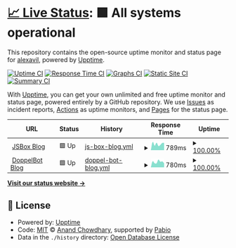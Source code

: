 # [📈 Live Status](https://status.jsbox.xyz): <!--live status--> **🟩 All systems operational**

This repository contains the open-source uptime monitor and status page for [alexavil](https://status.jsbox.xyz), powered by [Upptime](https://github.com/upptime/upptime).

[![Uptime CI](https://github.com/alexavil/status/workflows/Uptime%20CI/badge.svg)](https://github.com/alexavil/status/actions?query=workflow%3A%22Uptime+CI%22)
[![Response Time CI](https://github.com/alexavil/status/workflows/Response%20Time%20CI/badge.svg)](https://github.com/alexavil/status/actions?query=workflow%3A%22Response+Time+CI%22)
[![Graphs CI](https://github.com/alexavil/status/workflows/Graphs%20CI/badge.svg)](https://github.com/alexavil/status/actions?query=workflow%3A%22Graphs+CI%22)
[![Static Site CI](https://github.com/alexavil/status/workflows/Static%20Site%20CI/badge.svg)](https://github.com/alexavil/status/actions?query=workflow%3A%22Static+Site+CI%22)
[![Summary CI](https://github.com/alexavil/status/workflows/Summary%20CI/badge.svg)](https://github.com/alexavil/status/actions?query=workflow%3A%22Summary+CI%22)

With [Upptime](https://upptime.js.org), you can get your own unlimited and free uptime monitor and status page, powered entirely by a GitHub repository. We use [Issues](https://github.com/alexavil/status/issues) as incident reports, [Actions](https://github.com/alexavil/status/actions) as uptime monitors, and [Pages](https://status.jsbox.xyz) for the status page.

<!--start: status pages-->
<!-- This summary is generated by Upptime (https://github.com/upptime/upptime) -->
<!-- Do not edit this manually, your changes will be overwritten -->
<!-- prettier-ignore -->
| URL | Status | History | Response Time | Uptime |
| --- | ------ | ------- | ------------- | ------ |
| <img alt="" src="https://icons.duckduckgo.com/ip3/blog.jsbox.xyz.ico" height="13"> [JSBox Blog](https://blog.jsbox.xyz) | 🟩 Up | [js-box-blog.yml](https://github.com/alexavil/status/commits/HEAD/history/js-box-blog.yml) | <details><summary><img alt="Response time graph" src="./graphs/js-box-blog/response-time-week.png" height="20"> 789ms</summary><br><a href="https://status.jsbox.xyz/history/js-box-blog"><img alt="Response time 1417" src="https://img.shields.io/endpoint?url=https%3A%2F%2Fraw.githubusercontent.com%2Falexavil%2Fstatus%2FHEAD%2Fapi%2Fjs-box-blog%2Fresponse-time.json"></a><br><a href="https://status.jsbox.xyz/history/js-box-blog"><img alt="24-hour response time 778" src="https://img.shields.io/endpoint?url=https%3A%2F%2Fraw.githubusercontent.com%2Falexavil%2Fstatus%2FHEAD%2Fapi%2Fjs-box-blog%2Fresponse-time-day.json"></a><br><a href="https://status.jsbox.xyz/history/js-box-blog"><img alt="7-day response time 789" src="https://img.shields.io/endpoint?url=https%3A%2F%2Fraw.githubusercontent.com%2Falexavil%2Fstatus%2FHEAD%2Fapi%2Fjs-box-blog%2Fresponse-time-week.json"></a><br><a href="https://status.jsbox.xyz/history/js-box-blog"><img alt="30-day response time 1417" src="https://img.shields.io/endpoint?url=https%3A%2F%2Fraw.githubusercontent.com%2Falexavil%2Fstatus%2FHEAD%2Fapi%2Fjs-box-blog%2Fresponse-time-month.json"></a><br><a href="https://status.jsbox.xyz/history/js-box-blog"><img alt="1-year response time 1417" src="https://img.shields.io/endpoint?url=https%3A%2F%2Fraw.githubusercontent.com%2Falexavil%2Fstatus%2FHEAD%2Fapi%2Fjs-box-blog%2Fresponse-time-year.json"></a></details> | <details><summary><a href="https://status.jsbox.xyz/history/js-box-blog">100.00%</a></summary><a href="https://status.jsbox.xyz/history/js-box-blog"><img alt="All-time uptime 100.00%" src="https://img.shields.io/endpoint?url=https%3A%2F%2Fraw.githubusercontent.com%2Falexavil%2Fstatus%2FHEAD%2Fapi%2Fjs-box-blog%2Fuptime.json"></a><br><a href="https://status.jsbox.xyz/history/js-box-blog"><img alt="24-hour uptime 100.00%" src="https://img.shields.io/endpoint?url=https%3A%2F%2Fraw.githubusercontent.com%2Falexavil%2Fstatus%2FHEAD%2Fapi%2Fjs-box-blog%2Fuptime-day.json"></a><br><a href="https://status.jsbox.xyz/history/js-box-blog"><img alt="7-day uptime 100.00%" src="https://img.shields.io/endpoint?url=https%3A%2F%2Fraw.githubusercontent.com%2Falexavil%2Fstatus%2FHEAD%2Fapi%2Fjs-box-blog%2Fuptime-week.json"></a><br><a href="https://status.jsbox.xyz/history/js-box-blog"><img alt="30-day uptime 100.00%" src="https://img.shields.io/endpoint?url=https%3A%2F%2Fraw.githubusercontent.com%2Falexavil%2Fstatus%2FHEAD%2Fapi%2Fjs-box-blog%2Fuptime-month.json"></a><br><a href="https://status.jsbox.xyz/history/js-box-blog"><img alt="1-year uptime 100.00%" src="https://img.shields.io/endpoint?url=https%3A%2F%2Fraw.githubusercontent.com%2Falexavil%2Fstatus%2FHEAD%2Fapi%2Fjs-box-blog%2Fuptime-year.json"></a></details>
| <img alt="" src="https://icons.duckduckgo.com/ip3/doppelbot.jsbox.xyz.ico" height="13"> [DoppelBot Blog](https://doppelbot.jsbox.xyz) | 🟩 Up | [doppel-bot-blog.yml](https://github.com/alexavil/status/commits/HEAD/history/doppel-bot-blog.yml) | <details><summary><img alt="Response time graph" src="./graphs/doppel-bot-blog/response-time-week.png" height="20"> 780ms</summary><br><a href="https://status.jsbox.xyz/history/doppel-bot-blog"><img alt="Response time 935" src="https://img.shields.io/endpoint?url=https%3A%2F%2Fraw.githubusercontent.com%2Falexavil%2Fstatus%2FHEAD%2Fapi%2Fdoppel-bot-blog%2Fresponse-time.json"></a><br><a href="https://status.jsbox.xyz/history/doppel-bot-blog"><img alt="24-hour response time 604" src="https://img.shields.io/endpoint?url=https%3A%2F%2Fraw.githubusercontent.com%2Falexavil%2Fstatus%2FHEAD%2Fapi%2Fdoppel-bot-blog%2Fresponse-time-day.json"></a><br><a href="https://status.jsbox.xyz/history/doppel-bot-blog"><img alt="7-day response time 780" src="https://img.shields.io/endpoint?url=https%3A%2F%2Fraw.githubusercontent.com%2Falexavil%2Fstatus%2FHEAD%2Fapi%2Fdoppel-bot-blog%2Fresponse-time-week.json"></a><br><a href="https://status.jsbox.xyz/history/doppel-bot-blog"><img alt="30-day response time 935" src="https://img.shields.io/endpoint?url=https%3A%2F%2Fraw.githubusercontent.com%2Falexavil%2Fstatus%2FHEAD%2Fapi%2Fdoppel-bot-blog%2Fresponse-time-month.json"></a><br><a href="https://status.jsbox.xyz/history/doppel-bot-blog"><img alt="1-year response time 935" src="https://img.shields.io/endpoint?url=https%3A%2F%2Fraw.githubusercontent.com%2Falexavil%2Fstatus%2FHEAD%2Fapi%2Fdoppel-bot-blog%2Fresponse-time-year.json"></a></details> | <details><summary><a href="https://status.jsbox.xyz/history/doppel-bot-blog">100.00%</a></summary><a href="https://status.jsbox.xyz/history/doppel-bot-blog"><img alt="All-time uptime 100.00%" src="https://img.shields.io/endpoint?url=https%3A%2F%2Fraw.githubusercontent.com%2Falexavil%2Fstatus%2FHEAD%2Fapi%2Fdoppel-bot-blog%2Fuptime.json"></a><br><a href="https://status.jsbox.xyz/history/doppel-bot-blog"><img alt="24-hour uptime 100.00%" src="https://img.shields.io/endpoint?url=https%3A%2F%2Fraw.githubusercontent.com%2Falexavil%2Fstatus%2FHEAD%2Fapi%2Fdoppel-bot-blog%2Fuptime-day.json"></a><br><a href="https://status.jsbox.xyz/history/doppel-bot-blog"><img alt="7-day uptime 100.00%" src="https://img.shields.io/endpoint?url=https%3A%2F%2Fraw.githubusercontent.com%2Falexavil%2Fstatus%2FHEAD%2Fapi%2Fdoppel-bot-blog%2Fuptime-week.json"></a><br><a href="https://status.jsbox.xyz/history/doppel-bot-blog"><img alt="30-day uptime 100.00%" src="https://img.shields.io/endpoint?url=https%3A%2F%2Fraw.githubusercontent.com%2Falexavil%2Fstatus%2FHEAD%2Fapi%2Fdoppel-bot-blog%2Fuptime-month.json"></a><br><a href="https://status.jsbox.xyz/history/doppel-bot-blog"><img alt="1-year uptime 100.00%" src="https://img.shields.io/endpoint?url=https%3A%2F%2Fraw.githubusercontent.com%2Falexavil%2Fstatus%2FHEAD%2Fapi%2Fdoppel-bot-blog%2Fuptime-year.json"></a></details>

<!--end: status pages-->

[**Visit our status website →**](https://status.jsbox.xyz)

## 📄 License

- Powered by: [Upptime](https://github.com/upptime/upptime)
- Code: [MIT](./LICENSE) © [Anand Chowdhary](https://anandchowdhary.com), supported by [Pabio](https://pabio.com)
- Data in the `./history` directory: [Open Database License](https://opendatacommons.org/licenses/odbl/1-0/)
